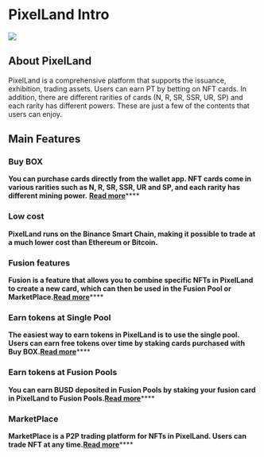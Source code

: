 # PixelLand Intro

![](../.gitbook/assets/pixel\_docs025.png)

## **About PixelLand**

PixelLand is a comprehensive platform that supports the issuance, exhibition, trading assets. Users can earn PT by betting on NFT cards. In addition, there are different rarities of cards (N, R, SR, SSR, UR, SP) and each rarity has different powers. These are just a few of the contents that users can enjoy.

## **Main Features**

### Buy BOX

**You can purchase cards directly from the wallet app. NFT cards come in various rarities such as N, R, SR, SSR, UR and SP, and each rarity has different mining power.** [**Read more**](buy-box/)****

### **Low cost**

**PixelLand runs on the Binance Smart Chain, making it possible to trade at a much lower cost than Ethereum or Bitcoin.**

### Fusion features

**Fusion is a feature that allows you to combine specific NFTs in PixelLand to create a new card, which can then be used in the Fusion Pool or MarketPlace.**[**Read more**](fusion/)****

### **Earn tokens at Single Pool**

**The easiest way to earn tokens in PixelLand is to use the single pool. Users can earn free tokens over time by staking cards purchased with Buy BOX.**[**Read more**](single-pools/)****

### **Earn tokens at Fusion Pools**

**You can earn BUSD deposited in Fusion Pools by staking your fusion card in PixelLand to Fusion Pools.**[**Read more**](fusion-pools/)****

### MarketPlace

**MarketPlace is a P2P trading platform for NFTs in PixelLand. Users can trade NFT at any time.**[**Read more**](pixelland-intro.md#marketplace)****

